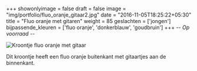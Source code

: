 +++
showonlyimage = false
draft = false
image = "img/portfolio/fluo_oranje_gitaar2.jpg"
date = "2016-11-05T18:25:22+05:30"
title = "Fluo oranje met gitaren"
weight = 85
geslachten = ['jongen']
bijpassende_kleuren = ['fluo oranje', 'donkerblauw', 'goudbruin']
+++
*-- Op voorraad --*
<!--more-->
![Kroontje fluo oranje met gitaar][1]

Dit kroontje heeft een fluo oranje buitenkant met gitaartjes aan de binnenkant.


[1]: /img/portfolio/fluo_oranje_gitaar2.jpg

